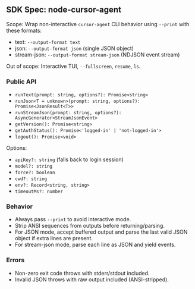 ## SDK Spec: node-cursor-agent

Scope: Wrap non-interactive `cursor-agent` CLI behavior using `--print` with these formats:

- text: `--output-format text`
- json: `--output-format json` (single JSON object)
- stream-json: `--output-format stream-json` (NDJSON event stream)

Out of scope: Interactive TUI, `--fullscreen`, `resume`, `ls`.

### Public API

- `runText(prompt: string, options?): Promise<string>`
- `runJson<T = unknown>(prompt: string, options?): Promise<JsonResult<T>>`
- `runStreamJson(prompt: string, options?): AsyncGenerator<StreamJsonEvent>`
- `getVersion(): Promise<string>`
- `getAuthStatus(): Promise<'logged-in' | 'not-logged-in'>`
- `logout(): Promise<void>`

Options:

- `apiKey?: string` (falls back to login session)
- `model?: string`
- `force?: boolean`
- `cwd?: string`
- `env?: Record<string, string>`
- `timeoutMs?: number`

### Behavior

- Always pass `--print` to avoid interactive mode.
- Strip ANSI sequences from outputs before returning/parsing.
- For JSON mode, accept buffered output and parse the last valid JSON object if extra lines are present.
- For stream-json mode, parse each line as JSON and yield events.

### Errors

- Non-zero exit code throws with stderr/stdout included.
- Invalid JSON throws with raw output included (ANSI-stripped).


